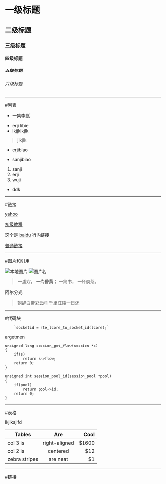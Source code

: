 # 一级标题 
## 二级标题
### 三级标题
#### 四级标题
##### 五级标题
###### 六级标题
---
#列表

* 一集李彪
 + erji libie
 + lkjjklkjlk
 > jlkjlk
* erjibiao
 + sanjibiao
 1. sanji
 2. erji
 3. wuji
* ddk
---
#链接

[yahoo][2]

[初级教程](http://www.jianshu.com/p/q81RER)

这个是 [baidu](http://www.baidu.com) 行内链接

[普通链接][]


***
#图片和引用

    

![本地图片](http://i.imgur.com/QkXG4Q1.png)
![图片名][1]

> *一盏灯*， **一片昏黄**； 一简书， 一杯淡茶。 

阿尔分光

> 朝辞白帝彩云间 
> 千里江陵一日还

---
#代码块

		`socketid = rte_lcore_to_socket_id(lcore);`

argetmen





```
unsigned long session_get_flow(session *s)
{
    if(s)
        return s->flow;
    return 0;
}

unsigned int session_pool_id(session_pool *pool)
{
    if(pool)
        return pool->id;
    return 0;
}
```
---
#表格


lkjlkajlfd

| Tables        | Are           | Cool  |
| ------------- |:-------------:| -----:|
| col 3 is      | right-aligned | $1600 |
| col 2 is      | centered      |   $12 |
| zebra stripes | are neat      |    $1 |



---
#链接

[1]: https://gss1.bdstatic.com/9vo3dSag_xI4khGkpoWK1HF6hhy/baike/w%3D268%3Bg%3D0/sign=92e00c9b8f5494ee8722081f15ce87c3/29381f30e924b899c83ff41c6d061d950a7bf697.jpg
[2]: http://www.jianshu.com/p/q81RER
[普通链接]: http://www.baidu.com